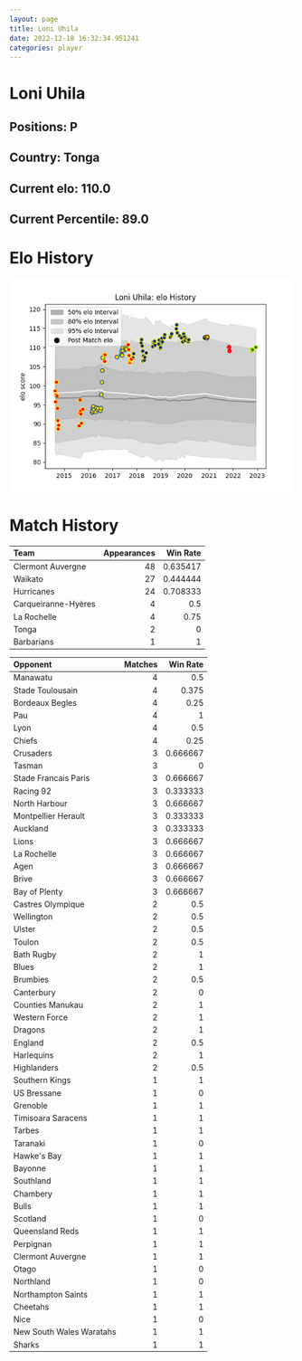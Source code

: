 ```yaml
---  
layout: page  
title: Loni Uhila  
date: 2022-12-18 16:32:34.951241  
categories: player  
---
```

# Loni Uhila

## Positions: P

## Country: Tonga

## Current elo: 110.0

## Current Percentile: 89.0

# Elo History


![elo history](history_LoniUhila.png)
# Match History


| Team                |   Appearances |   Win Rate |
|:--------------------|--------------:|-----------:|
| Clermont Auvergne   |            48 |   0.635417 |
| Waikato             |            27 |   0.444444 |
| Hurricanes          |            24 |   0.708333 |
| Carqueiranne-Hyères |             4 |   0.5      |
| La Rochelle         |             4 |   0.75     |
| Tonga               |             2 |   0        |
| Barbarians          |             1 |   1        |

| Opponent                 |   Matches |   Win Rate |
|:-------------------------|----------:|-----------:|
| Manawatu                 |         4 |   0.5      |
| Stade Toulousain         |         4 |   0.375    |
| Bordeaux Begles          |         4 |   0.25     |
| Pau                      |         4 |   1        |
| Lyon                     |         4 |   0.5      |
| Chiefs                   |         4 |   0.25     |
| Crusaders                |         3 |   0.666667 |
| Tasman                   |         3 |   0        |
| Stade Francais Paris     |         3 |   0.666667 |
| Racing 92                |         3 |   0.333333 |
| North Harbour            |         3 |   0.666667 |
| Montpellier Herault      |         3 |   0.333333 |
| Auckland                 |         3 |   0.333333 |
| Lions                    |         3 |   0.666667 |
| La Rochelle              |         3 |   0.666667 |
| Agen                     |         3 |   0.666667 |
| Brive                    |         3 |   0.666667 |
| Bay of Plenty            |         3 |   0.666667 |
| Castres Olympique        |         2 |   0.5      |
| Wellington               |         2 |   0.5      |
| Ulster                   |         2 |   0.5      |
| Toulon                   |         2 |   0.5      |
| Bath Rugby               |         2 |   1        |
| Blues                    |         2 |   1        |
| Brumbies                 |         2 |   0.5      |
| Canterbury               |         2 |   0        |
| Counties Manukau         |         2 |   1        |
| Western Force            |         2 |   1        |
| Dragons                  |         2 |   1        |
| England                  |         2 |   0.5      |
| Harlequins               |         2 |   1        |
| Highlanders              |         2 |   0.5      |
| Southern Kings           |         1 |   1        |
| US Bressane              |         1 |   0        |
| Grenoble                 |         1 |   1        |
| Timisoara Saracens       |         1 |   1        |
| Tarbes                   |         1 |   1        |
| Taranaki                 |         1 |   0        |
| Hawke's Bay              |         1 |   1        |
| Bayonne                  |         1 |   1        |
| Southland                |         1 |   1        |
| Chambery                 |         1 |   1        |
| Bulls                    |         1 |   1        |
| Scotland                 |         1 |   0        |
| Queensland Reds          |         1 |   1        |
| Perpignan                |         1 |   1        |
| Clermont Auvergne        |         1 |   1        |
| Otago                    |         1 |   0        |
| Northland                |         1 |   0        |
| Northampton Saints       |         1 |   1        |
| Cheetahs                 |         1 |   1        |
| Nice                     |         1 |   0        |
| New South Wales Waratahs |         1 |   1        |
| Sharks                   |         1 |   1        |